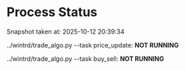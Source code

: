 # Process Status

Snapshot taken at: 2025-10-12 20:39:34

../wintrd/trade_algo.py --task price_update: **NOT RUNNING**

../wintrd/trade_algo.py --task buy_sell: **NOT RUNNING**

